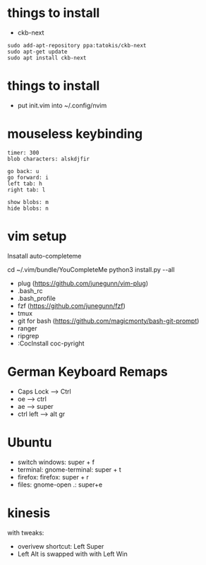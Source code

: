 # things to install
- ckb-next
```
sudo add-apt-repository ppa:tatokis/ckb-next
sudo apt-get update
sudo apt install ckb-next
```

# things to install

- put init.vim into ~/.config/nvim

# mouseless keybinding
```
timer: 300 
blob characters: alskdjfir

go back: u
go forward: i
left tab: h
right tab: l

show blobs: m
hide blobs: n
```

# vim setup

Insatall auto-completeme

cd ~/.vim/bundle/YouCompleteMe
python3 install.py --all

- plug (https://github.com/junegunn/vim-plug)
- .bash_rc
- .bash_profile
- fzf (https://github.com/junegunn/fzf)
- tmux
- git for bash (https://github.com/magicmonty/bash-git-prompt)
- ranger
- ripgrep
- :CocInstall coc-pyright

# German Keyboard Remaps
- Caps Lock --> Ctrl
- oe --> ctrl
- ae --> super
- ctrl left --> alt gr

# Ubuntu
- switch windows: super + f
- terminal: gnome-terminal: super + t
- firefox: firefox: super + r
- files: gnome-open .: super+e

# kinesis
with tweaks:
- overivew shortcut: Left Super
- Left Alt is swapped with with Left Win
